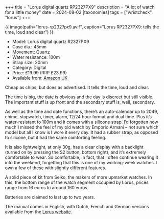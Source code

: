 +++
title = "Lorus digital quartz RP2327PX9"
description = "A lot of watch for a little money"
date = 2024-08-02
[taxonomies]
tags = ["wristcheck", "lorus"]
+++

{{ image(path="lorus-rp2327px9.avif", caption="Lorus RP2327PX9: tells the time, loud and clear") }}

- Model: Lorus digital quartz R2327PX9
- Case dia.: 45mm
- Movement: Quartz
- Water resistance: 100m
- Strap size: 20mm 
- Category: Digital
- Price: £19.99 (RRP £23.99) 
- Available from: [Amazon UK](https://amzn.to/3zZN2x7)

Cheap as chips, but does as advertised. It tells the time, loud and clear.

The time is big, the date is obvious and the day is discreet but still visible. The important stuff is up front and the secondary stuff is, well, secondary.

As well as the time and date functions, there’s an auto-calendar up to 2049, chime, stopwatch, timer, alarm, 12/24 hour format and dual time. Plus it’s water-resistant to 100m and it comes with a silicone strap. I’d forgotten how much I missed the feel of my old watch by Emporio Armani – not sure which model but all I know is I wore it every day. It had a rubber strap, as opposed to silicone, but it had the same comforting feeling. 

It is also lightweight, at only 30g, has a clear display with a backlight (turned on by pressing the S2 button, bottom right), and it’s extremely comfortable to wear. So comfortable, in fact, that I often continue wearing it into the weekend, forgetting that this is one of my working-week watches. I own a few of these with slightly different features.

A solid piece of kit from Seiko, the makers of more upmarket watches. In this, the bottom range of the watch segment occupied by Lorus, prices range from 16 euros to around 160 euros.

Batteries are claimed to last up to two years.

The manual comes in English, with Dutch, French and German versions available from the [Lorus website](https://www.loruswatches.com/Instructions?cv=Z028).